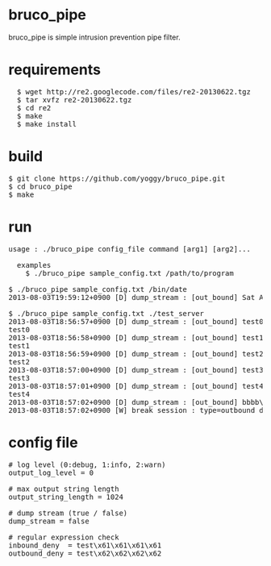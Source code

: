 bruco_pipe
================
bruco_pipe is simple intrusion prevention pipe filter.


requirements
================
<pre>
  $ wget http://re2.googlecode.com/files/re2-20130622.tgz
  $ tar xvfz re2-20130622.tgz
  $ cd re2
  $ make
  $ make install
</pre>


build
================
<pre>
$ git clone https://github.com/yoggy/bruco_pipe.git
$ cd bruco_pipe
$ make
</pre>

run
================
<pre>
usage : ./bruco_pipe config_file command [arg1] [arg2]...

  examples
    $ ./bruco_pipe sample_config.txt /path/to/program

$ ./bruco_pipe sample_config.txt /bin/date
2013-08-03T19:59:12+0900 [D] dump_stream : [out_bound] Sat Aug  3 19:59:12 JST 2013\x0a  &lt;- stderr

$ ./bruco_pipe sample_config.txt ./test_server
2013-08-03T18:56:57+0900 [D] dump_stream : [out_bound] test0\x0a   &lt;- stderr
test0                                                              &lt;- stdout
2013-08-03T18:56:58+0900 [D] dump_stream : [out_bound] test1\x0a
test1
2013-08-03T18:56:59+0900 [D] dump_stream : [out_bound] test2\x0a
test2
2013-08-03T18:57:00+0900 [D] dump_stream : [out_bound] test3\x0a
test3
2013-08-03T18:57:01+0900 [D] dump_stream : [out_bound] test4\x0a
test4
2013-08-03T18:57:02+0900 [D] dump_stream : [out_bound] bbbb\x0a
2013-08-03T18:57:02+0900 [W] break_session : type=outbound_deny_re, outbound_re=\x62\x62\x62\x62  &lt;- pipe disconnect
</pre>

config file
================
<pre>
# log level (0:debug, 1:info, 2:warn)
output_log_level = 0

# max output string length
output_string_length = 1024

# dump stream (true / false)
dump_stream = false

# regular expression check
inbound_deny  = test\x61\x61\x61\x61
outbound_deny = test\x62\x62\x62\x62

</pre>

